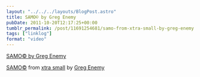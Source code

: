 ```yaml
---
layout: "../../../layouts/BlogPost.astro"
title: SAMO© by Greg Enemy
pubDate: 2011-10-20T12:17:25+00:00
tumblr_permalink: /post/11691254681/samo-from-xtra-small-by-greg-enemy
tags: ["linklog"]
format: "video"
---
```


[SAMO© by Greg Enemy][1]

[SAMO©][1] from [xtra small][2] by [Greg Enemy][3]

[1]: http://gregenemy.bandcamp.com/track/samo-c
[2]: http://gregenemy.bandcamp.com/album/xtra-small
[3]: http://gregenemy.com/

